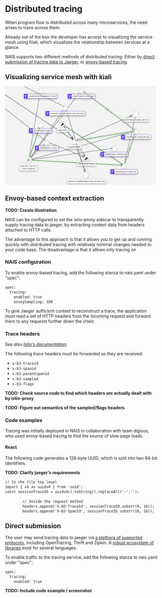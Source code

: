 # Distributed tracing

When program flow is distributed across many microservices, the need arises to trace across them.

Already out of the box the developer has access to visualizing the service mesh using Kiali, which visualizes the relationship between services at a glance.

NAIS supports two different methods of distributed tracing: Either by [direct submission of tracing data to Jaeger](#trace-headers), or [envoy-based tracing](#envoy-based-extraction).

## Visualizing service mesh with kiali

![Kiali service mesh showing the relationship between sosialhjelp-modia, modia-api, and mock-alt-api](kiali-sample.gif)

## Envoy-based context extraction

**TODO: Create illustration**

NAIS can be configured to set the istio-proxy sidecar to transparently supply tracing data to jaeger, by extracting context data from headers attached to HTTP calls.

The advantage to this approach is that it allows you to get up and running quickly with distributed tracing with relatively minimal changes needed to your code base. The disadvantage is that it allows only tracing on 

### NAIS configuration

To enable envoy-based tracing, add the following stanza to nais.yaml under "spec":

```
spec:
  tracing:
    enabled: true
    envoySampling: 100
```

To give Jaeger sufficient context to reconstruct a trace, the application must read a set of HTTP headers from the incoming request and forward them to any requests further down the chain.

### Trace headers

*See also [Istio's documentation](https://istio.io/latest/faq/distributed-tracing/#how-to-support-tracing)*

The following trace headers must be forwarded as they are received:

* `x-b3-traceid`
* `x-b3-spanid`
* `x-b3-parentspanid`
* `x-b3-sampled`
* `x-b3-flags`

**TODO: Check source code to find which headers are actually dealt with by istio-proxy**

**TODO: Figure out semantics of the sampled/flags headers** 

### Code examples

Tracing was initially deployed in NAIS in collaboration with team digisos, who used envoy-based tracing to find the source of slow page loads.

#### React

The following code generates a 128-byte UUID, which is split into two 64-bit identifiers.

**TODO: Clarify jaeger's requirements**

```
// In the file top level
import { v4 as uuidv4 } from 'uuid';
const sessionTraceID = uuidv4().toString().replaceAll('-','');

        // Inside the request method
        headers.append('X-B3-TraceId', sessionTraceID.substr(0, 16));
        headers.append('X-B3-SpanId', sessionTraceID.substr(16, 16));
```

## Direct submission

The user may send tracing data to jaeger via [a plethora of supported protocols](https://www.jaegertracing.io/docs/1.20/apis/), including OpenTracing, Thrift and Zipkin. A [robust ecosystem of libraries](www.jaegertracing.io) exist for several languages.

To enable traffic to the tracing service, add the following stanza to nais.yaml under "spec":

```
spec:
  tracing:
    enabled: true
```

**TODO: Include code example / screenshot**
